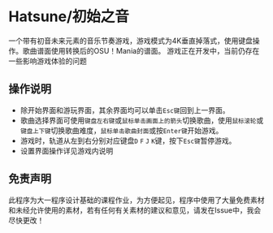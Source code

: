 # Hatsune/初始之音
一个带有初音未来元素的音乐节奏游戏，游戏模式为4K垂直掉落式，使用键盘操作。歌曲谱面使用转换后的OSU！Mania的谱面。
游戏正在开发中，当前仍存在一些影响游戏体验的问题

## 操作说明
- 除开始界面和游玩界面，其余界面均可以单击`Esc键`回到上一界面。
- 歌曲选择界面可使用`键盘左右键`或`鼠标单击画面上的箭头`切换歌曲，使用`鼠标滚轮`或`键盘上下键`切换歌曲难度，`鼠标单击歌曲封面`或按`Enter键`开始游戏。
- 游戏时，轨道从左到右分别对应键盘`D` `F` `J` `K`键，按下`Esc键`暂停游戏。
- 设置界面操作详见游戏内说明

## 免责声明
此程序为大一程序设计基础的课程作业，为方便起见，程序中使用了大量免费素材和未经允许使用的素材，若有任何有关素材的建议和意见，请发在Issue中，我会尽快更改！
